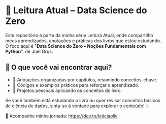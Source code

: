 # 📖 Leitura Atual – Data Science do Zero
Este repositório é parte da minha série Leitura Atual, onde compartilho meus aprendizados, anotações e práticas dos livros que estou estudando. O foco aqui é "**Data Science do Zero – Noções Fundamentais com Python**", de Joel Grus.

## 📌 O que você vai encontrar aqui?

 - 📑 Anotações organizadas por capítulos, resumindo conceitos-chave.
 - 📝 Códigos e exemplos práticos para reforçar o aprendizado.
 - 🚀 Projetos pessoais aplicando os conceitos do livro.

Se você também está estudando o livro ou quer revisar conceitos básicos de ciência de dados, sinta-se à vontade para explorar o conteúdo! 💡

🔗 Acompanhe minha jornada: https://dev.to/leticiaoliv

